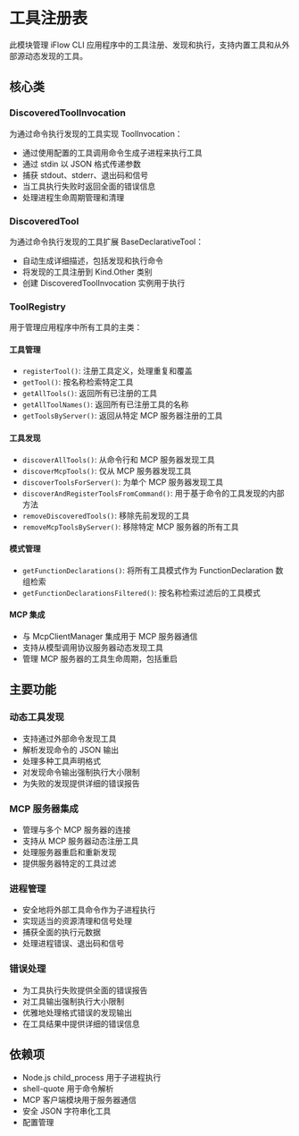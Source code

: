 # 工具注册表

此模块管理 iFlow CLI 应用程序中的工具注册、发现和执行，支持内置工具和从外部源动态发现的工具。

## 核心类

### DiscoveredToolInvocation
为通过命令执行发现的工具实现 ToolInvocation：
- 通过使用配置的工具调用命令生成子进程来执行工具
- 通过 stdin 以 JSON 格式传递参数
- 捕获 stdout、stderr、退出码和信号
- 当工具执行失败时返回全面的错误信息
- 处理进程生命周期管理和清理

### DiscoveredTool
为通过命令执行发现的工具扩展 BaseDeclarativeTool：
- 自动生成详细描述，包括发现和执行命令
- 将发现的工具注册到 Kind.Other 类别
- 创建 DiscoveredToolInvocation 实例用于执行

### ToolRegistry
用于管理应用程序中所有工具的主类：

#### 工具管理
- `registerTool()`: 注册工具定义，处理重复和覆盖
- `getTool()`: 按名称检索特定工具
- `getAllTools()`: 返回所有已注册的工具
- `getAllToolNames()`: 返回所有已注册工具的名称
- `getToolsByServer()`: 返回从特定 MCP 服务器注册的工具

#### 工具发现
- `discoverAllTools()`: 从命令行和 MCP 服务器发现工具
- `discoverMcpTools()`: 仅从 MCP 服务器发现工具
- `discoverToolsForServer()`: 为单个 MCP 服务器发现工具
- `discoverAndRegisterToolsFromCommand()`: 用于基于命令的工具发现的内部方法
- `removeDiscoveredTools()`: 移除先前发现的工具
- `removeMcpToolsByServer()`: 移除特定 MCP 服务器的所有工具

#### 模式管理
- `getFunctionDeclarations()`: 将所有工具模式作为 FunctionDeclaration 数组检索
- `getFunctionDeclarationsFiltered()`: 按名称检索过滤后的工具模式

#### MCP 集成
- 与 McpClientManager 集成用于 MCP 服务器通信
- 支持从模型调用协议服务器动态发现工具
- 管理 MCP 服务器的工具生命周期，包括重启

## 主要功能

### 动态工具发现
- 支持通过外部命令发现工具
- 解析发现命令的 JSON 输出
- 处理多种工具声明格式
- 对发现命令输出强制执行大小限制
- 为失败的发现提供详细的错误报告

### MCP 服务器集成
- 管理与多个 MCP 服务器的连接
- 支持从 MCP 服务器动态注册工具
- 处理服务器重启和重新发现
- 提供服务器特定的工具过滤

### 进程管理
- 安全地将外部工具命令作为子进程执行
- 实现适当的资源清理和信号处理
- 捕获全面的执行元数据
- 处理进程错误、退出码和信号

### 错误处理
- 为工具执行失败提供全面的错误报告
- 对工具输出强制执行大小限制
- 优雅地处理格式错误的发现输出
- 在工具结果中提供详细的错误信息

## 依赖项
- Node.js child_process 用于子进程执行
- shell-quote 用于命令解析
- MCP 客户端模块用于服务器通信
- 安全 JSON 字符串化工具
- 配置管理